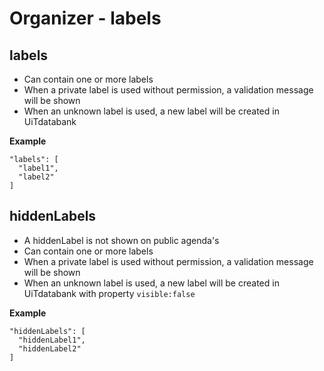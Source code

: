 ---
---

# Organizer - labels

## labels

* Can contain one or more labels
* When a private label is used without permission, a validation message will be shown
* When an unknown label is used, a new label will be created in UiTdatabank

**Example**

```
"labels": [
  "label1",
  "label2"
]
```

## hiddenLabels

* A hiddenLabel is not shown on public agenda's
* Can contain one or more labels
* When a private label is used without permission, a validation message will be shown
* When an unknown label is used, a new label will be created in UiTdatabank with property `visible:false`

**Example**

```
"hiddenLabels": [
  "hiddenLabel1",
  "hiddenLabel2"
]
```
